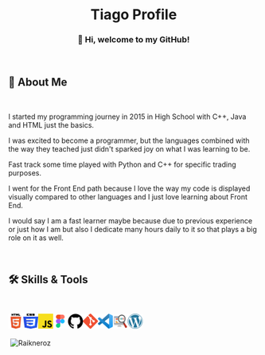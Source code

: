 <h1 align="center">Tiago Profile</h1>

<h3 align="center">👋 Hi, welcome to my GitHub!</h3>

<br>

<h2>🚀 About Me</h2>

<br>

I started my programming journey in 2015 in High School with C++, Java and HTML just the basics.

I was excited to become a programmer, but the languages combined with the way they teached just
didn't sparked joy on what I was learning to be.

Fast track some time played with Python and C++ for specific trading purposes.

I went for the Front End path because I love the way my code is displayed visually compared to other languages and I just love learning about Front End.

I would say I am a fast learner maybe because due to previous experience or just how I am but also I dedicate many hours daily to it so that plays a big role on it as well.

<br>

<h2>🛠 Skills & Tools</h2>

<br>

<a href="https://ibb.co/yyrzZB4"><img src="HTML5.png" alt="HTML5" align="left" width="30px" height="30px" border="0"></a>
<a href="https://ibb.co/jDqFmPN"><img src="CSS3.png" alt="CSS3" align="left" width="30px" height="30px" border="0"></a>
<a href="https://ibb.co/KyY5Xwv"><img src="JavaScript ES6.png" alt="JavaScript ES6" align="left" width="30px" height="30px" border="0"></a>
<a href="https://ibb.co/dtjcGps"><img src="Figma.png" alt="Figma" align="left" width="30px" height="30px" border="0"></a>
<a href="https://ibb.co/p1KvfsF"><img src="GitHub.png" alt="GitHub" align="left" width="30px" height="30px" border="0"></a>
<a href="https://ibb.co/zXy0VNj"><img src="Git.png" alt="Git" align="left" width="30px" height="30px" border="0"></a>
<a href="
https://ibb.co/7t5V8Qd"><img src="Visual Studio Code.png" alt="Visual Studio Code" align="left" width="30px" height="30px" border="0"></a>
<a href="https://ibb.co/WxkPZLW"><img src="SEO.png" alt="SEO" align="left" width="30px" height="30px" border="0"></a>
<a href="https://ibb.co/FBq5XZ2"><img src="WordPress.png" alt="WordPress" align="left" width="30px" height="30px" border="0"></a>

<br>
<br>

<p>&nbsp;<img align="center" src="https://github-readme-stats.vercel.app/api?username=raikneroz&show_icons=true&locale=en" alt="Raikneroz"></p>

